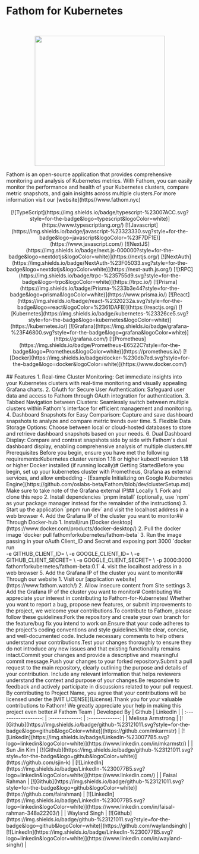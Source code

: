 # Fathom for Kubernetes


​
<p align="center">
  <img width="350" src="./public/">
</p>
​
​
Fathom is an open-source application that provides comprehensive monitoring and analysis of Kubernetes metrics. With Fathom, you can easily monitor the performance and health of your Kubernetes clusters, compare metric snapshots, and gain insights across multiple clusters.
​
For more information visit our [website](https//www.fathom.nyc)
​
<br/>
​
<div align="center">
​
[![TypeScript](https://img.shields.io/badge/typescript-%23007ACC.svg?style=for-the-badge&logo=typescript&logoColor=white)](https://www.typescriptlang.org/)
[![Javascript](https://img.shields.io/badge/javascript-%23323330.svg?style=for-the-badge&logo=javascript&logoColor=%23F7DF1E)](https://www.javascript.com/)
[![NextJS](https://img.shields.io/badge/next.js-000000?style=for-the-badge&logo=nextdotjs&logoColor=white)](https://nextjs.org/)
[![NextAuth](https://img.shields.io/badge/NextAuth-%23F05033.svg?style=for-the-badge&logo=nextdotjs&logoColor=white)](https://next-auth.js.org/)
[![tRPC](https://img.shields.io/badge/trpc-%235755d9.svg?style=for-the-badge&logo=trpc&logoColor=white)](https://trpc.io/)
[![Prisma](https://img.shields.io/badge/Prisma-%233b3e44?style=for-the-badge&logo=prisma&logoColor=white)](https://www.prisma.io/)
[![React](https://img.shields.io/badge/react-%2320232a.svg?style=for-the-badge&logo=react&logoColor=%2361DAFB)](https://reactjs.org/)
[![Kubernetes](https://img.shields.io/badge/kubernetes-%23326ce5.svg?style=for-the-badge&logo=kubernetes&logoColor=white)](https://kubernetes.io/)
[![Grafana](https://img.shields.io/badge/grafana-%23F46800.svg?style=for-the-badge&logo=grafana&logoColor=white)](https://grafana.com/)
[![Prometheus](https://img.shields.io/badge/Prometheus-E6522C?style=for-the-badge&logo=Prometheus&logoColor=white)](https://prometheus.io/)
[![Docker](https://img.shields.io/badge/docker-%230db7ed.svg?style=for-the-badge&logo=docker&logoColor=white)](https://www.docker.com/)
​
​
</div>
​
<br/>
​
## Features
1. Real-time Cluster Monitoring: Get immediate insights into your Kubernetes clusters with real-time monitoring and visually appealing Grafana charts.
2. OAuth for Secure User Authentication: Safeguard user data and access to Fathom through OAuth integration for authentication.
3. Tabbed Navigation between Clusters: Seamlessly switch between multiple clusters within Fathom's interface for efficient management and monitoring.
4. Dashboard Snapshots for Easy Comparison: Capture and save dashboard snapshots to analyze and compare metric trends over time.
5. Flexible Data Storage Options: Choose between local or cloud-hosted databases to store and retrieve dashboard snapshots based on your needs.
6. Dual Dashboard Display: Compare and contrast snapshots side by side with Fathom's dual dashboard display, enabling comprehensive analysis of multiple clusters.
​
​
## Prerequisites
Before you begin, ensure you have met the following requirements:
​
Kubernetes cluster version 1.18 or higher
kubectl version 1.18 or higher
Docker installed (if running locally)
​
# Getting Started
​
Before you begin, set up your kubernetes cluster with Prometheus, Grafana as external services, and allow embedding - [Example Initializing on Google Kubernetes Engine](https://github.com/oslabs-beta/Fathom/blob/dev/clusterSetup.md) 
​
Make sure to take note of the Grafana external IP!
​
​
## Locally
1. Fork and clone this repo
2. Install dependencies `pnpm install` (optionally, use `npm` as your package manager instead for the remainder of the instructions)
3. Start up the application `pnpm run dev` and visit the localhost address in a web browser
4. Add the Grafana IP of the cluster you want to monitor
​
## Through Docker-hub
1. Install/run [Docker desktop](https://www.docker.com/products/docker-desktop/)
2. Pull the docker image `docker pull fathomforkubernetes/fathom-beta`
3. Run the image passing in your oAuth Client_ID and Secret and exposing port 3000 `docker run <br> -e GITHUB_CLIENT_ID=<your_github_client_id> \
-e GOOGLE_CLIENT_ID=<your_google_client_id> \
-e GITHUB_CLIENT_SECRET=<your_github_client_secret> \
-e GOOGLE_CLIENT_SECRET=<your_google_client_secret> \
-p 3000:3000 fathomforkubernetes/fathom-beta:0.1`
4. visit the localhost address in a web browser
5. Add the Grafana IP of the cluster you want to monitor
​
## Through our website
1. Visit our [application website](https://www.fathom.watch/)
2. Allow insecure content from Site settings
3. Add the Grafana IP of the cluster you want to monitor
​
​
# Contributing
We appreciate your interest in contributing to Fathom-for-Kubernetes! Whether you want to report a bug, propose new features, or submit improvements to the project, we welcome your contributions.
​
To contribute to Fathom, please follow these guidelines:
​
    Fork the repository and create your own branch for the feature/bug fix you intend to work on.
​
    Ensure that your code adheres to the project's coding conventions and style guidelines.
​
    Write clear, concise, and well-documented code. Include necessary comments to help others understand your contributions.
​
    Test your changes thoroughly to ensure they do not introduce any new issues and that existing functionality remains intact.
​
    Commit your changes and provide a descriptive and meaningful commit message.
​
    Push your changes to your forked repository.
​
    Submit a pull request to the main repository, clearly outlining the purpose and details of your contribution. Include any relevant information that helps reviewers understand the context and purpose of your changes.
​
    Be responsive to feedback and actively participate in discussions related to your pull request.
​
By contributing to Project Name, you agree that your contributions will be licensed under the [MIT LICENSE](License).
​
Thank you for your valuable contributions to Fathom! We greatly appreciate your help in making this project even better.
​
​
# Fathom Team
| Developed By       | Github          | LinkedIn        |
| :------------------: | :-------------: | :-------------: |
| Melissa Armstrong | [![Github](https://img.shields.io/badge/github-%23121011.svg?style=for-the-badge&logo=github&logoColor=white)](https://github.com/mkarmstr) | [![LinkedIn](https://img.shields.io/badge/LinkedIn-%230077B5.svg?logo=linkedin&logoColor=white)](https://www.linkedin.com/in/mkarmstr/) |
| Sun Jin Kim | [![Github](https://img.shields.io/badge/github-%23121011.svg?style=for-the-badge&logo=github&logoColor=white)](https://github.com/sjin-k) | [![LinkedIn](https://img.shields.io/badge/LinkedIn-%230077B5.svg?logo=linkedin&logoColor=white)](https://www.linkedin.com/) |
| Faisal Rahman | [![Github](https://img.shields.io/badge/github-%23121011.svg?style=for-the-badge&logo=github&logoColor=white)](https://github.com/fairahman) | [![LinkedIn](https://img.shields.io/badge/LinkedIn-%230077B5.svg?logo=linkedin&logoColor=white)](https://www.linkedin.com/in/faisal-rahman-348a22203/) |
| Wayland Singh | [![Github](https://img.shields.io/badge/github-%23121011.svg?style=for-the-badge&logo=github&logoColor=white)](https://github.com/waylandsingh) | [![LinkedIn](https://img.shields.io/badge/LinkedIn-%230077B5.svg?logo=linkedin&logoColor=white)](https://www.linkedin.com/in/wayland-singh/) |

